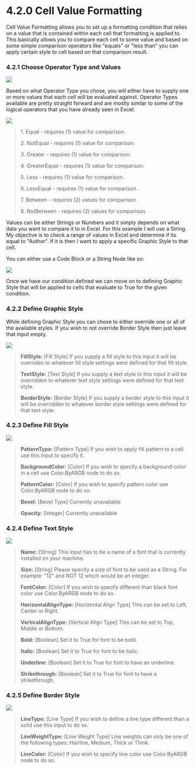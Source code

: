 # 4.2.0 Cell Value Formatting

Cell Value Formatting allows you to set up a formatting condition that relies on a value that is contained within each cell that formatting is applied to. This basically allows you to compare each cell to some value and based on some simple comparison operators like "equals" or "less than" you can apply certain style to cell based on that comparison result. 

### 4.2.1 Choose Operator Type and Values

![](cellValue1.png)

Based on what Operator Type you chose, you will either have to supply one or more values that each cell will be evaluated against. Operator Types available are pretty straight forward and are mostly similar to some of the logical operators that you have already seen in Excel: 

![](cellValue2.png)

<blockquote>
<p> 1. Equal - requires (1) value for comparison. </p>
<p> 2. NotEqual - requires (1) value for comparison. </p>
<p> 3. Greater - requires (1) value for comparison. </p>
<p> 4. GreaterEqual - requires (1) value for comparison. </p>
<p> 5. Less - requires (1) value for comparison. </p>
<p> 6. LessEqual - requires (1) value for comparison. </p>
<p> 7. Between - requires (2) values for comparison. </p>
<p> 8. NotBetween - requires (2) values for comparison. </p>
</blockquote>

Values can be either Strings or Numbers and it simply depends on what data you want to compare it to in Excel. For this example I will use a String. My objective is to check a range of values in Excel and determine if its equal to "Author". If it is then I want to apply a specific Graphic Style to that cell. 

You can either use a Code Block or a String Node like so:

![](cellValue3.png)

Once we have our condition defined we can move on to defining Graphic Style that will be applied to cells that evaluate to True for the given condition. 

### 4.2.2 Define Graphic Style

While defining Graphic Style you can chose to either override one or all of the available styles. If you wish to not override Border Style then just leave that input empty.

![](cellValue4.png)

<blockquote>
<p><b> FillStyle:</b> [Fill Style] If you supply a fill style to this input it will be overriden to whatever fill style settings were defined for that fill style.</p>
<p><b> TextStyle:</b> [Text Style] If you supply a text style to this input it will be overridden to whatever text style settings were defined for that text style.</p>
<p><b> BorderStyle:</b> [Border Style] If you supply a border style to this input it will be overridden to whatever border style settings were defined for that text style.</p>
</blockquote>

### 4.2.3 Define Fill Style

![](cellValue5.png)

<blockquote>
<p><b> PatternType:</b> [Pattern Type] If you wish to apply fill pattern to a cell use this input to specify it.</p>
<p><b> BackgroundColor:</b> [Color] If you wish to specify a background color in a cell use Color.ByARGB node to do so.</p>
<p><b> PatternColor:</b> [Color] If you wish to specify pattern color use Color.ByARGB node to do so.</p>
<p><b> Bevel:</b> [Bevel Type] Currently unavailable </p>
<p><b> Opacity:</b> [Integer] Currently unavailable </p>
</blockquote>

### 4.2.4 Define Text Style

![](textStyle.png)

<blockquote>
<p><b> Name:</b> [String] This input has to be a name of a font that is currently installed on your machine.</p>
<p><b> Size:</b> [String] Please specify a size of font to be used as a String. For example: "12" and NOT 12 which would be an integer.</p>
<p><b> FontColor:</b> [Color] If you wish to specify different than black font color use Color.ByARGB node to do so.</p>
<p><b> HorizontalAlignType:</b> [Horizontal Align Type] This can be set to Left, Center or Right. </p>
<p><b> VerticalAlignType:</b> [Vertical Align Type] This can be set to Top, Middle or Bottom. </p>
<p><b> Bold:</b> [Boolean] Set it to True for font to be bold. </p>
<p><b> Italic:</b> [Boolean] Set it to True for font to be italic.</p>
<p><b> Underline:</b> [Boolean] Set it to True for font to have an underline.</p>
<p><b> Strikethrough:</b> [Boolean] Set it to True for font to have a strikethrough.</p>
</blockquote>

### 4.2.5 Define Border Style

![](borderStyle.png)

<blockquote>
<p><b> LineType:</b> [Line Type] If you wish to define a line type different than a solid use this input to do so.</p>
<p><b> LineWeightType:</b> [Line Weight Type] Line weights can only be one of the following types: Hairline, Medium, Thick or Think.</p>
<p><b> LineColor:</b> [Color] If you wish to specify line color use Color.ByARGB node to do so.</p>
</blockquote>
